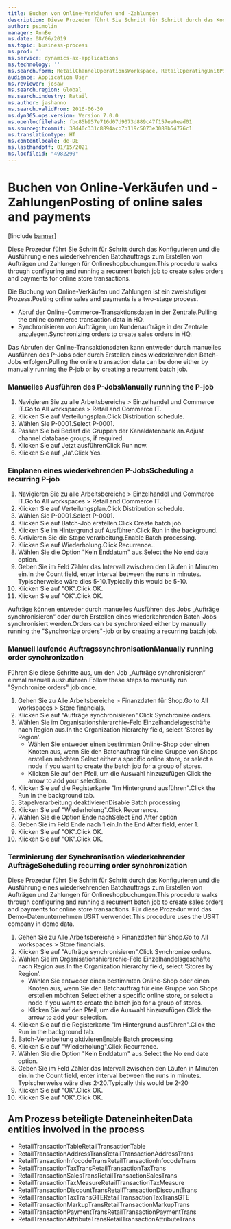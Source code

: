 ```yaml
---
title: Buchen von Online-Verkäufen und -Zahlungen
description: Diese Prozedur führt Sie Schritt für Schritt durch das Konfigurieren und die Ausführung eines wiederkehrenden Batchauftrags zum Erstellen von Aufträgen und Zahlungen für Onlineshopbuchungen.
author: psimolin
manager: AnnBe
ms.date: 08/06/2019
ms.topic: business-process
ms.prod: ''
ms.service: dynamics-ax-applications
ms.technology: ''
ms.search.form: RetailChannelOperationsWorkspace, RetailOperatingUnitPicker, SysRecurrence
audience: Application User
ms.reviewer: josaw
ms.search.region: Global
ms.search.industry: Retail
ms.author: jashanno
ms.search.validFrom: 2016-06-30
ms.dyn365.ops.version: Version 7.0.0
ms.openlocfilehash: fbc85b957e716d07d9073d889c47f157ea0ead01
ms.sourcegitcommit: 38d40c331c8894acb7b119c5073e3088b54776c1
ms.translationtype: HT
ms.contentlocale: de-DE
ms.lasthandoff: 01/15/2021
ms.locfileid: "4982290"
---
```

# <a name="posting-of-online-sales-and-payments"></a><span data-ttu-id="ee002-103">Buchen von Online-Verkäufen und -Zahlungen</span><span class="sxs-lookup"><span data-stu-id="ee002-103">Posting of online sales and payments</span></span>

[!include [banner](../includes/banner.md)]

<span data-ttu-id="ee002-104">Diese Prozedur führt Sie Schritt für Schritt durch das Konfigurieren und die Ausführung eines wiederkehrenden Batchauftrags zum Erstellen von Aufträgen und Zahlungen für Onlineshopbuchungen.</span><span class="sxs-lookup"><span data-stu-id="ee002-104">This procedure walks through configuring and running a recurrent batch job to create sales orders and payments for online store transactions.</span></span>

<span data-ttu-id="ee002-105">Die Buchung von Online-Verkäufen und Zahlungen ist ein zweistufiger Prozess.</span><span class="sxs-lookup"><span data-stu-id="ee002-105">Posting online sales and payments is a two-stage process.</span></span>

- <span data-ttu-id="ee002-106">Abruf der Online-Commerce-Transaktionsdaten in der Zentrale.</span><span class="sxs-lookup"><span data-stu-id="ee002-106">Pulling the online commerce transaction data in HQ.</span></span>
- <span data-ttu-id="ee002-107">Synchronisieren von Aufträgen, um Kundenaufträge in der Zentrale anzulegen.</span><span class="sxs-lookup"><span data-stu-id="ee002-107">Synchronizing orders to create sales orders in HQ.</span></span>

<span data-ttu-id="ee002-108">Das Abrufen der Online-Transaktionsdaten kann entweder durch manuelles Ausführen des P-Jobs oder durch Erstellen eines wiederkehrenden Batch-Jobs erfolgen.</span><span class="sxs-lookup"><span data-stu-id="ee002-108">Pulling the online transaction data can be done either by manually running the P-job or by creating a recurrent batch job.</span></span>

### <a name="manually-running-the-p-job"></a><span data-ttu-id="ee002-109">Manuelles Ausführen des P-Jobs</span><span class="sxs-lookup"><span data-stu-id="ee002-109">Manually running the P-job</span></span>

1. <span data-ttu-id="ee002-110">Navigieren Sie zu alle Arbeitsbereiche > Einzelhandel und Commerce IT.</span><span class="sxs-lookup"><span data-stu-id="ee002-110">Go to All workspaces > Retail and Commerce IT.</span></span>
2. <span data-ttu-id="ee002-111">Klicken Sie auf Verteilungsplan.</span><span class="sxs-lookup"><span data-stu-id="ee002-111">Click Distribution schedule.</span></span>
3. <span data-ttu-id="ee002-112">Wählen Sie P-0001.</span><span class="sxs-lookup"><span data-stu-id="ee002-112">Select P-0001.</span></span>
4. <span data-ttu-id="ee002-113">Passen Sie bei Bedarf die Gruppen der Kanaldatenbank an.</span><span class="sxs-lookup"><span data-stu-id="ee002-113">Adjust channel database groups, if required.</span></span>
5. <span data-ttu-id="ee002-114">Klicken Sie auf Jetzt ausführen</span><span class="sxs-lookup"><span data-stu-id="ee002-114">Click Run now.</span></span>
6. <span data-ttu-id="ee002-115">Klicken Sie auf „Ja“.</span><span class="sxs-lookup"><span data-stu-id="ee002-115">Click Yes.</span></span>

### <a name="scheduling-a-recurring-p-job"></a><span data-ttu-id="ee002-116">Einplanen eines wiederkehrenden P-Jobs</span><span class="sxs-lookup"><span data-stu-id="ee002-116">Scheduling a recurring P-job</span></span>

1. <span data-ttu-id="ee002-117">Navigieren Sie zu alle Arbeitsbereiche > Einzelhandel und Commerce IT.</span><span class="sxs-lookup"><span data-stu-id="ee002-117">Go to All workspaces > Retail and Commerce IT.</span></span>
2. <span data-ttu-id="ee002-118">Klicken Sie auf Verteilungsplan.</span><span class="sxs-lookup"><span data-stu-id="ee002-118">Click Distribution schedule.</span></span>
3. <span data-ttu-id="ee002-119">Wählen Sie P-0001.</span><span class="sxs-lookup"><span data-stu-id="ee002-119">Select P-0001.</span></span>
4. <span data-ttu-id="ee002-120">Klicken Sie auf Batch-Job erstellen.</span><span class="sxs-lookup"><span data-stu-id="ee002-120">Click Create batch job.</span></span>
5. <span data-ttu-id="ee002-121">Klicken Sie im Hintergrund auf Ausführen.</span><span class="sxs-lookup"><span data-stu-id="ee002-121">Click Run in the background.</span></span>
5. <span data-ttu-id="ee002-122">Aktivieren Sie die Stapelverarbeitung.</span><span class="sxs-lookup"><span data-stu-id="ee002-122">Enable Batch processing.</span></span>
6. <span data-ttu-id="ee002-123">Klicken Sie auf Wiederholung.</span><span class="sxs-lookup"><span data-stu-id="ee002-123">Click Recurrence..</span></span>
7. <span data-ttu-id="ee002-124">Wählen Sie die Option "Kein Enddatum" aus.</span><span class="sxs-lookup"><span data-stu-id="ee002-124">Select the No end date option.</span></span>
8. <span data-ttu-id="ee002-125">Geben Sie im Feld Zähler das Intervall zwischen den Läufen in Minuten ein.</span><span class="sxs-lookup"><span data-stu-id="ee002-125">In the Count field, enter interval between the runs in minutes.</span></span> <span data-ttu-id="ee002-126">Typischerweise wäre dies 5-10.</span><span class="sxs-lookup"><span data-stu-id="ee002-126">Typically this would be 5-10.</span></span>
9. <span data-ttu-id="ee002-127">Klicken Sie auf "OK".</span><span class="sxs-lookup"><span data-stu-id="ee002-127">Click OK.</span></span>
10. <span data-ttu-id="ee002-128">Klicken Sie auf "OK".</span><span class="sxs-lookup"><span data-stu-id="ee002-128">Click OK.</span></span>

<span data-ttu-id="ee002-129">Aufträge können entweder durch manuelles Ausführen des Jobs „Aufträge synchronisieren“ oder durch Erstellen eines wiederkehrenden Batch-Jobs synchronisiert werden.</span><span class="sxs-lookup"><span data-stu-id="ee002-129">Orders can be synchronized either by manually running the "Synchronize orders"-job or by creating a recurring batch job.</span></span>

### <a name="manually-running-order-synchronization"></a><span data-ttu-id="ee002-130">Manuell laufende Auftragssynchronisation</span><span class="sxs-lookup"><span data-stu-id="ee002-130">Manually running order synchronization</span></span> 

<span data-ttu-id="ee002-131">Führen Sie diese Schritte aus, um den Job „Aufträge synchronisieren“ einmal manuell auszuführen.</span><span class="sxs-lookup"><span data-stu-id="ee002-131">Follow these steps to manually run "Synchronize orders" job once.</span></span>

1. <span data-ttu-id="ee002-132">Gehen Sie zu Alle Arbeitsbereiche > Finanzdaten für Shop.</span><span class="sxs-lookup"><span data-stu-id="ee002-132">Go to All workspaces > Store financials.</span></span>
2. <span data-ttu-id="ee002-133">Klicken Sie auf "Aufträge synchronisieren".</span><span class="sxs-lookup"><span data-stu-id="ee002-133">Click Synchronize orders.</span></span>
3. <span data-ttu-id="ee002-134">Wählen Sie im Organisationshierarchie-Feld Einzelhandelsgeschäfte nach Region aus.</span><span class="sxs-lookup"><span data-stu-id="ee002-134">In the Organization hierarchy field, select 'Stores by Region'.</span></span>
    * <span data-ttu-id="ee002-135">Wählen Sie entweder einen bestimmten Online-Shop oder einen Knoten aus, wenn Sie den Batchauftrag für eine Gruppe von Shops erstellen möchten.</span><span class="sxs-lookup"><span data-stu-id="ee002-135">Select either a specific online store, or select a node if you want to create the batch job for a group of stores.</span></span>  
    * <span data-ttu-id="ee002-136">Klicken Sie auf den Pfeil, um die Auswahl hinzuzufügen.</span><span class="sxs-lookup"><span data-stu-id="ee002-136">Click the arrow to add your selection.</span></span>  
4. <span data-ttu-id="ee002-137">Klicken Sie auf die Registerkarte "Im Hintergrund ausführen".</span><span class="sxs-lookup"><span data-stu-id="ee002-137">Click the Run in the background tab.</span></span>
5. <span data-ttu-id="ee002-138">Stapelverarbeitung deaktivieren</span><span class="sxs-lookup"><span data-stu-id="ee002-138">Disable Batch processing</span></span>
6. <span data-ttu-id="ee002-139">Klicken Sie auf "Wiederholung".</span><span class="sxs-lookup"><span data-stu-id="ee002-139">Click Recurrence.</span></span>
7. <span data-ttu-id="ee002-140">Wählen Sie die Option Ende nach</span><span class="sxs-lookup"><span data-stu-id="ee002-140">Select End After option</span></span>
8. <span data-ttu-id="ee002-141">Geben Sie im Feld Ende nach 1 ein.</span><span class="sxs-lookup"><span data-stu-id="ee002-141">In the End After field, enter 1.</span></span>
9. <span data-ttu-id="ee002-142">Klicken Sie auf "OK".</span><span class="sxs-lookup"><span data-stu-id="ee002-142">Click OK.</span></span>
10. <span data-ttu-id="ee002-143">Klicken Sie auf "OK".</span><span class="sxs-lookup"><span data-stu-id="ee002-143">Click OK.</span></span>

### <a name="scheduling-recurring-order-synchronization"></a><span data-ttu-id="ee002-144">Terminierung der Synchronisation wiederkehrender Aufträge</span><span class="sxs-lookup"><span data-stu-id="ee002-144">Scheduling recurring order synchronization</span></span>

<span data-ttu-id="ee002-145">Diese Prozedur führt Sie Schritt für Schritt durch das Konfigurieren und die Ausführung eines wiederkehrenden Batchauftrags zum Erstellen von Aufträgen und Zahlungen für Onlineshopbuchungen.</span><span class="sxs-lookup"><span data-stu-id="ee002-145">This procedure walks through configuring and running a recurrent batch job to create sales orders and payments for online store transactions.</span></span> <span data-ttu-id="ee002-146">Für diese Prozedur wird das Demo-Datenunternehmen USRT verwendet.</span><span class="sxs-lookup"><span data-stu-id="ee002-146">This procedure uses the USRT company in demo data.</span></span>

1. <span data-ttu-id="ee002-147">Gehen Sie zu Alle Arbeitsbereiche > Finanzdaten für Shop.</span><span class="sxs-lookup"><span data-stu-id="ee002-147">Go to All workspaces > Store financials.</span></span>
2. <span data-ttu-id="ee002-148">Klicken Sie auf "Aufträge synchronisieren".</span><span class="sxs-lookup"><span data-stu-id="ee002-148">Click Synchronize orders.</span></span>
3. <span data-ttu-id="ee002-149">Wählen Sie im Organisationshierarchie-Feld Einzelhandelsgeschäfte nach Region aus.</span><span class="sxs-lookup"><span data-stu-id="ee002-149">In the Organization hierarchy field, select 'Stores by Region'.</span></span>
    * <span data-ttu-id="ee002-150">Wählen Sie entweder einen bestimmten Online-Shop oder einen Knoten aus, wenn Sie den Batchauftrag für eine Gruppe von Shops erstellen möchten.</span><span class="sxs-lookup"><span data-stu-id="ee002-150">Select either a specific online store, or select a node if you want to create the batch job for a group of stores.</span></span>  
    * <span data-ttu-id="ee002-151">Klicken Sie auf den Pfeil, um die Auswahl hinzuzufügen.</span><span class="sxs-lookup"><span data-stu-id="ee002-151">Click the arrow to add your selection.</span></span>  
4. <span data-ttu-id="ee002-152">Klicken Sie auf die Registerkarte "Im Hintergrund ausführen".</span><span class="sxs-lookup"><span data-stu-id="ee002-152">Click the Run in the background tab.</span></span>
5. <span data-ttu-id="ee002-153">Batch-Verarbeitung aktivieren</span><span class="sxs-lookup"><span data-stu-id="ee002-153">Enable Batch processing</span></span>
6. <span data-ttu-id="ee002-154">Klicken Sie auf "Wiederholung".</span><span class="sxs-lookup"><span data-stu-id="ee002-154">Click Recurrence.</span></span>
7. <span data-ttu-id="ee002-155">Wählen Sie die Option "Kein Enddatum" aus.</span><span class="sxs-lookup"><span data-stu-id="ee002-155">Select the No end date option.</span></span>
8. <span data-ttu-id="ee002-156">Geben Sie im Feld Zähler das Intervall zwischen den Läufen in Minuten ein.</span><span class="sxs-lookup"><span data-stu-id="ee002-156">In the Count field, enter interval between the runs in minutes.</span></span> <span data-ttu-id="ee002-157">Typischerweise wäre dies 2-20.</span><span class="sxs-lookup"><span data-stu-id="ee002-157">Typically this would be 2-20</span></span>
9. <span data-ttu-id="ee002-158">Klicken Sie auf "OK".</span><span class="sxs-lookup"><span data-stu-id="ee002-158">Click OK.</span></span>
10. <span data-ttu-id="ee002-159">Klicken Sie auf "OK".</span><span class="sxs-lookup"><span data-stu-id="ee002-159">Click OK.</span></span>

## <a name="data-entities-involved-in-the-process"></a><span data-ttu-id="ee002-160">Am Prozess beteiligte Dateneinheiten</span><span class="sxs-lookup"><span data-stu-id="ee002-160">Data entities involved in the process</span></span>

- <span data-ttu-id="ee002-161">RetailTransactionTable</span><span class="sxs-lookup"><span data-stu-id="ee002-161">RetailTransactionTable</span></span>
- <span data-ttu-id="ee002-162">RetailTransactionAddressTrans</span><span class="sxs-lookup"><span data-stu-id="ee002-162">RetailTransactionAddressTrans</span></span>
- <span data-ttu-id="ee002-163">RetailTransactionInfocodeTrans</span><span class="sxs-lookup"><span data-stu-id="ee002-163">RetailTransactionInfocodeTrans</span></span>
- <span data-ttu-id="ee002-164">RetailTransactionTaxTrans</span><span class="sxs-lookup"><span data-stu-id="ee002-164">RetailTransactionTaxTrans</span></span>
- <span data-ttu-id="ee002-165">RetailTransactionSalesTrans</span><span class="sxs-lookup"><span data-stu-id="ee002-165">RetailTransactionSalesTrans</span></span>
- <span data-ttu-id="ee002-166">RetailTransactionTaxMeasure</span><span class="sxs-lookup"><span data-stu-id="ee002-166">RetailTransactionTaxMeasure</span></span>
- <span data-ttu-id="ee002-167">RetailTransactionDiscountTrans</span><span class="sxs-lookup"><span data-stu-id="ee002-167">RetailTransactionDiscountTrans</span></span>
- <span data-ttu-id="ee002-168">RetailTransactionTaxTransGTE</span><span class="sxs-lookup"><span data-stu-id="ee002-168">RetailTransactionTaxTransGTE</span></span>
- <span data-ttu-id="ee002-169">RetailTransactionMarkupTrans</span><span class="sxs-lookup"><span data-stu-id="ee002-169">RetailTransactionMarkupTrans</span></span>
- <span data-ttu-id="ee002-170">RetailTransactionPaymentTrans</span><span class="sxs-lookup"><span data-stu-id="ee002-170">RetailTransactionPaymentTrans</span></span>
- <span data-ttu-id="ee002-171">RetailTransactionAttributeTrans</span><span class="sxs-lookup"><span data-stu-id="ee002-171">RetailTransactionAttributeTrans</span></span>
